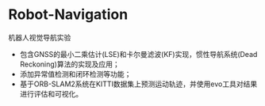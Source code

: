 # Robot-Navigation
机器人视觉导航实验

- 包含GNSS的最小二乘估计(LSE)和卡尔曼滤波(KF)实现，惯性导航系统(Dead Reckoning)算法的实现及应用；
- 添加异常值检测和闭环检测等功能；
- 基于ORB-SLAM2系统在KITTI数据集上预测运动轨迹，并使用evo工具对结果进行评估和可视化。
